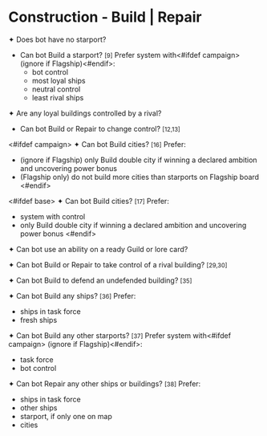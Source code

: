 # Construction - Build | Repair

✦ Does bot have no starport?

- Can bot Build a starport? <span style="font-size: 12px;">[9]</span> Prefer system with<#ifdef campaign> (ignore if Flagship)<#endif>:
	- bot control
	- most loyal ships
	- neutral control
	- least rival ships

✦ Are any loyal buildings controlled by a rival?

- Can bot Build or Repair to change control? <span style="font-size: 12px;">[12,13]</span>

<#ifdef campaign>
✦ Can bot Build cities? <span style="font-size: 12px;">[16]</span> Prefer:

- (ignore if Flagship) only Build double city if winning a declared ambition and uncovering power bonus
- (Flagship only) do not build more cities than starports on Flagship board
<#endif>

<#ifdef base>
✦ Can bot Build cities? <span style="font-size: 12px;">[17]</span> Prefer:

- system with control
- only Build double city if winning a declared ambition and uncovering power bonus
<#endif>

✦ Can bot use an ability on a ready Guild or lore card?

✦ Can bot Build or Repair to take control of a rival building? <span style="font-size: 12px;">[29,30]</span>

✦ Can bot Build to defend an undefended building? <span style="font-size: 12px;">[35]</span>

✦ Can bot Build any ships? <span style="font-size: 12px;">[36]</span> Prefer:

- ships in task force
- fresh ships

✦ Can bot Build any other starports? <span style="font-size: 12px;">[37]</span> Prefer system with<#ifdef campaign> (ignore if Flagship)<#endif>:

- task force
- bot control

✦ Can bot Repair any other ships or buildings? <span style="font-size: 12px;">[38]</span> Prefer:

- ships in task force
- other ships
- starport, if only one on map
- cities

<div class="pagebreak"> </div>

